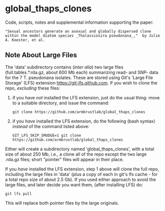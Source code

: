 # global_thaps_clones

Code, scripts, notes and supplemental information supporting the paper:

    "Sexual ancestors generate an asexual and globally dispersed clone
    within the model diatom species _Thalassiosira pseudonana_,"  by Julie
    A. Koester, et al.

## Note About Large Files

The 'data' subdirectory contains (_inter alia_) two large files
(full.tables.*.rda.gz, about 600 Mb each) summarizing read- and SNP-
data for the 7 T. pseudonana isolates.  These are stored using Git's
'Large File Storage' (LFS) extension <https://git-lfs.github.com>.  If
you wish to clone the repo, _excluding_ these files:
  1. if you have _not_ installed the LFS extension, just do the usual
     thing:  move to a suitable directory, and issue the command:

         git clone https://github.com/armbrustlab/global_thaps_clones

  2. if you _have_ installed the LFS extension, do the following (bash
     syntax) _instead_ of the command listed above:

         GIT_LFS_SKIP_SMUDGE=1 git clone https://github.com/armbrustlab/global_thaps_clones

Either will create a subdirectory named 'global\_thaps\_clones', with
a total size of about 250 Mb, i.e., a clone all of the repo except the
two large .rda.gz files; short "pointer" files will appear in their
place.

If you _have_ installed the LFS extension, step 1 above will clone the
full repo, including the large files in 'data' (plus a copy of each in
git's lfs cache - for a total repo size of about 2.5 Gb).  If you used
either approach to avoid the large files, and later decide you want
them, (after installing LFS) do:

    git lfs pull

This will replace both pointer files by the large originals.
